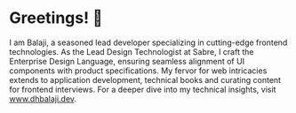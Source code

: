 # Greetings! 👋

I am Balaji, a seasoned lead developer specializing in cutting-edge frontend technologies. As the Lead Design Technologist at Sabre, I craft the Enterprise Design Language, ensuring seamless alignment of UI components with product specifications. My fervor for web intricacies extends to application development, technical books and curating content for frontend interviews. For a deeper dive into my technical insights, visit www.dhbalaji.dev.
